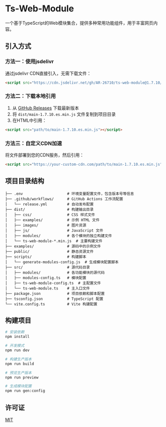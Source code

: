 # Ts-Web-Module

一个基于TypeScript的Web模块集合，提供多种常用功能组件，用于丰富网页内容。

## 引入方式

### 方法一：使用jsdelivr
通过jsdelivr CDN直接引入，无需下载文件：
```html
<script src="https://cdn.jsdelivr.net/gh/AR-26710/ts-web-module@1.7.10/dist/main-1.7.10.es.min.js"></script>
```

### 方法二：下载本地引用
1. 从 [GitHub Releases](https://github.com/AR-26710/ts-web-module/releases) 下载最新版本
2. 将 `dist/main-1.7.10.es.min.js` 文件复制到项目目录
3. 在HTML中引用：
```html
<script src="path/to/main-1.7.10.es.min.js"></script>
```

### 方法三：自定义CDN加速
将文件部署到您的CDN服务，然后引用：
```html
<script src="https://your-custom-cdn.com/path/to/main-1.7.10.es.min.js"></script>
```

## 项目目录结构

```
├── .env                    # 环境变量配置文件，包含版本号等信息
├── .github/workflows/      # GitHub Actions 工作流配置
│   └── release.yml         # 自动发布配置
├── dist/                   # 构建输出目录
│   ├── css/                # CSS 样式文件
│   ├── examples/           # 示例 HTML 文件
│   ├── images/             # 图片资源
│   ├── js/                 # JavaScript 文件
│   ├── modules/            # 各个模块的独立构建文件
│   └── ts-web-module-*.min.js  # 主要构建文件
├── examples/               # 源码中的示例文件
├── public/                 # 静态资源文件
├── scripts/                # 构建脚本
│   └── generate-modules-config.js  # 生成模块配置脚本
├── src/                    # 源代码目录
│   ├── modules/            # 各功能模块的源代码
│   ├── modules-config.ts   # 模块配置
│   ├── ts-web-module-config.ts  # 主配置文件
│   └── ts-web-module.ts    # 主入口文件
├── package.json            # 项目依赖和脚本配置
├── tsconfig.json           # TypeScript 配置
└── vite.config.ts          # Vite 构建配置
```

## 构建项目

```bash
# 安装依赖
npm install

# 开发模式
npm run dev

# 构建生产版本
npm run build

# 预览生产版本
npm run preview

# 生成模块配置
npm run gen:config
```

## 许可证

[MIT](LICENSE)
